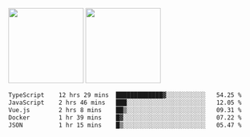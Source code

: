 <img src="https://github-readme-stats.vercel.app/api?username=Dream4ever&count_private=true&show_icons=true&theme=tokyonight" height="150" /> <img src="https://github-readme-stats.vercel.app/api/top-langs/?username=Dream4ever&count_private=true&show_icons=true&theme=tokyonight&langs_count=5&layout=compact" height="150" />

<!--START_SECTION:waka-->

```txt
TypeScript    12 hrs 29 mins  █████████████▓░░░░░░░░░░░   54.25 %
JavaScript    2 hrs 46 mins   ███░░░░░░░░░░░░░░░░░░░░░░   12.05 %
Vue.js        2 hrs 8 mins    ██▒░░░░░░░░░░░░░░░░░░░░░░   09.31 %
Docker        1 hr 39 mins    █▓░░░░░░░░░░░░░░░░░░░░░░░   07.22 %
JSON          1 hr 15 mins    █▒░░░░░░░░░░░░░░░░░░░░░░░   05.47 %
```

<!--END_SECTION:waka-->
